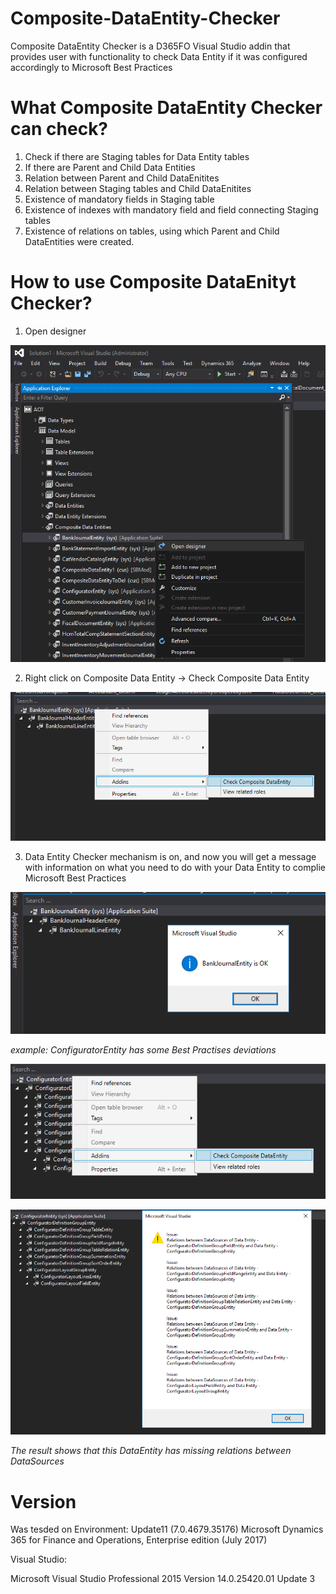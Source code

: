 # Composite-DataEntity-Checker
Composite DataEntity Checker is a D365FO Visual Studio addin that provides user with functionality to check Data Entity if it was configured accordingly to Microsoft Best Practices
# What Composite DataEntity Checker can check?
1. Check if there are Staging tables for Data Entity tables
2. If there are Parent and Child Data Entities
3. Relation between Parent and Child DataEnitites
4. Relation between Staging tables and Child DataEnitites
5. Existence of mandatory fields in Staging table
6. Existence of indexes with mandatory field and field connecting Staging tables
7. Existence of relations on tables, using which Parent and Child DataEntities were created.
# How to use Composite DataEnityt Checker?

1. Open designer

![Open designer](https://raw.githubusercontent.com/SmartBusinessLLC/Composite-DataEntity-Checker/master/Images/1.png)

2. Right click on Composite Data Entity -> Check Composite Data Entity

![Check Composite Data Entity](https://raw.githubusercontent.com/SmartBusinessLLC/Composite-DataEntity-Checker/master/Images/2.png)

3. Data Entity Checker mechanism is on, and now you will get a message with information on what you need to do with your Data Entity to complie Microsoft Best Practices

![Check Composite Data Entity](https://raw.githubusercontent.com/SmartBusinessLLC/Composite-DataEntity-Checker/master/Images/3.png)

<i>example: ConfiguratorEntity has some Best Practises deviations </i>

![Check Composite Data Entity](https://raw.githubusercontent.com/SmartBusinessLLC/Composite-DataEntity-Checker/master/Images/4.png)

![Check Composite Data Entity](https://raw.githubusercontent.com/SmartBusinessLLC/Composite-DataEntity-Checker/master/Images/5.png)

<i>The result shows that this DataEntity has missing relations between DataSources</i>

# Version
Was tesded on Environment:
Update11 (7.0.4679.35176)
Microsoft Dynamics 365 for Finance and Operations, Enterprise edition (July 2017)

Visual Studio:

Microsoft Visual Studio Professional 2015 Version 14.0.25420.01 Update 3
